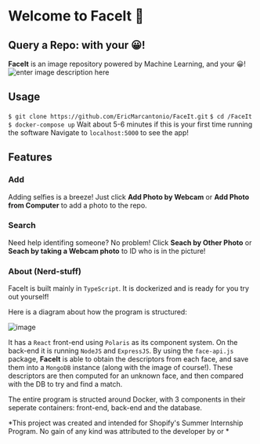 
# Welcome to FaceIt 👋

## Query a Repo: with your 😀!

**FaceIt** is an image repository powered by Machine Learning, and your 😀!
![enter image description here](https://lh3.googleusercontent.com/u_V0jUGJ8L5pIKl1db0xiEj0eqCX-9PmOSh04If-PBGmuR0y0j-z56JTmRNM2htCdUPMmBJ1DuzUfJAMv_sj_DDT495MzqoTKtj9w9lLUF87muqjCZoUgyNRsAaPCajiS9wQRNXzbombhaSesIK93qxCrkPQCOdPX66scyvYUuRv-nM-ZPjOGZRrhL98x3_uOM6MF3FigTo2iiMIDmSR7R-XRDacuIlKb1z8NYi6Wn7Lj-CAXYigoegHs1RwoUvEnIAWNprkdg4FRmZ9I_D1UcoXzRiR214Y2jusCiRYtzAcsA5e3ZrBSunniQCnPsGve1blPYxByZW4hroKTpDb7gwcPannsgi7BilU7yJmOuHZBy6wJRy-UskLyYiBiJssAauooBmc4Ypx04wGYie21xkirT0OfGteKRUeAIFc0QkCcF8jnkN1GL0wnzGegYHf2OiZ1WrWPc1I3nqZgUJC_71eSjkEPexTjwtGghwERqfcya7rLR3XHoVUXqTcNTo7iStZowmqx5HfeeRrUlTrbqH-3Ufb37qCXS4ctDxMQE5E6JmpOK9fEfI7zVW2X0nhXMf-yQwJo5I1hxo0fhePfFgF4O5_6FhCbCWPXpRymOMml_vsXdjIlGjGxagoKjd_kZqv4FJmdNHBxXLSiUp2wzzdRedglPUXRlhRZVa1919JdBMR7xNSgdeA1go5DQ=w1783-h849-no?authuser=0)

## Usage

`$ git clone https://github.com/EricMarcantonio/FaceIt.git`
`$ cd /FaceIt`
`$ docker-compose up`
 Wait about 5-6 minutes if this is your first time running the software
 Navigate to `localhost:5000` to see the app!


## Features
### Add
Adding selfies is a breeze! Just click **Add Photo by Webcam** or **Add Photo from Computer** to add a photo to the repo.
### Search 
Need help identifing someone? No problem! Click **Seach by Other Photo** or **Seach by taking a Webcam photo** to ID who is in the picture!

### About (Nerd-stuff)
FaceIt is built mainly in `TypeScript`. It is dockerized and is ready for you try out yourself!

Here is a diagram about how the program is structured:

![image](https://lh3.googleusercontent.com/WjyQSHWKCxuwokOj7y0ltm3-N5V56DI7M8S0SJBw5WbEuqwVkc_5RlbKBmxHJDP_30MNwKlggoEaSYCSb_K8YhDO6Y7DOJ0qBIvh44hgot4Q9lhY8I0_z8KEDnUDpUqNOlI_Y2QDeLCunF0b15IQPZ7BJzUD0Px4J-8GXFBmEIJVq3U3MC7xiSKpgC6T6xJLnniZ25RKRjVryVDyyZ_G6DddD-F7EHsigQDTxyoeukwpjJwimRcvfl1y8Lc4TD3ISzxtYocmHyboQtIIcc9nC0h2sv4P4monV_nOHXxJiP_6uSttBb4LOrgmteQbnWClwy3MTU1malMQSaubd3fUVwDRFoV4EZyXHsg1IV7OBQmMPK1ZVHqESoFhZHF7D7QaaP2ZhdzbkwCVaITY2TEfuMpjyqi5VkOq8jqq99oiaQUYba0anwOMEQQRA10vrdhT21NsA0-SYlEbZAd6KJ4z0yCLJwVrSFrrqQYyvWf6qVR31E1skvW7BBnoaOPBa6X3kanzYczOiz5TOZ5X12m7hxNwAGaRLZj0OC9TLFpAXIOVJ9WR-VknbfKOMQwsy1fk1lR3WCIuPllaPOVRYVtug5MHnbxRq_7fxO3qZqorYKFLGqqS3Ig3giu1rQfcX49xnmTJsKzTW-pC2oCJ-SIQoRX-SN8PMGhEE_y_uzG5meaqt8gE6DNwZabZ3uqDcg=w568-h240-no?authuser=0)

It has a `React` front-end using `Polaris` as its component system. On the back-end it is running `NodeJS` and `ExpressJS`. By using the `face-api.js` package, **FaceIt** is able to obtain the descriptors from each face, and save them into a `MongoDB` instance (along with the image of course!).  These descriptors are then computed for an unknown face, and then compared with the DB to try and find a match.

The entire program is structed around Docker, with 3 components in their seperate containers: front-end, back-end and the database.

*This project was created and intended for Shopify's Summer Internship Program. No gain of any kind was attributed to the developer by or *
<!--stackedit_data:
eyJoaXN0b3J5IjpbMTM2NzgzMTg1MywyMTM5MzMwMzgwLC0xNT
M2ODc2NDU3LDEyNjI1NzQzOTMsLTEwMTMwMzI2NSw4OTg4NTYy
MTVdfQ==
-->